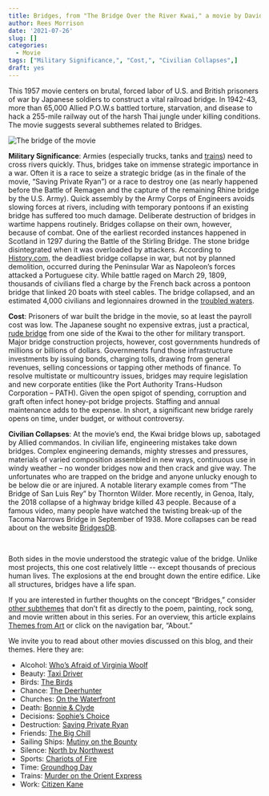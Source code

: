 ```yaml
---
title: Bridges, from "The Bridge Over the River Kwai," a movie by David Lean
author: Rees Morrison
date: '2021-07-26'
slug: []
categories:
  - Movie
tags: ["Military Significance,", "Cost,", "Civilian Collapses",]
draft: yes
---
```


This 1957 movie centers on brutal, forced labor of U.S. and British prisoners of war by Japanese soldiers to construct a vital railroad bridge.   In 1942-43, more than 65,000 Allied P.O.W.s battled torture, starvation, and disease to hack a 255-mile railway out of the harsh Thai jungle under killing conditions.  The movie suggests several subthemes related to Bridges.

<!--more-->

![The bridge of the movie](/media/BridgesKwai.jpg)

**Military Significance**: Armies (especially trucks, tanks and [trains](Monet)) need to cross rivers quickly.  Thus, bridges take on immense strategic importance in a war.   Often it is a race to seize a strategic bridge (as in the finale of the movie, “Saving Private Ryan”) or a race to destroy one (as nearly happened before the Battle of Remagen and the capture of the remaining Rhine bridge by the U.S. Army).  Quick assembly by the Army Corps of Engineers avoids slowing forces at rivers, including with temporary pontoons if an existing bridge has suffered too much damage. 
Deliberate destruction of bridges in wartime happens routinely.  Bridges collapse on their own, however, because of combat.  One of the earliest recorded instances happened in Scotland in 1297 during the Battle of the Stirling Bridge.  The stone bridge disintegrated when it was overloaded by attackers.  According to [History.com,](https://www.history.com/news/deadly-bridge-collapses) the deadliest bridge collapse in war, but not by planned demolition, occurred during the Peninsular War as Napoleon’s forces attacked a Portuguese city. While battle raged on March 29, 1809, thousands of civilians fled a charge by the French back across a pontoon bridge that linked 20 boats with steel cables.  The bridge collapsed, and an estimated 4,000 civilians and legionnaires drowned in the [troubled waters](Troubled).

**Cost**:  Prisoners of war built the bridge in the movie, so at least the payroll cost was low.  The Japanese sought no expensive extras, just a practical, [rude bridge](Concord) from one side of the Kwai to the other for military transport.  Major bridge construction projects, however, cost governments hundreds of millions or billions of dollars.  Governments fund those infrastructure investments by issuing bonds, charging tolls, drawing from general revenues, selling concessions or tapping other methods of finance.  To resolve multistate or multicountry issues, bridges may require legislation and new corporate entities (like the Port Authority Trans-Hudson Corporation – PATH).    Given the open spigot of spending, corruption and graft often infect honey-pot bridge projects.   Staffing and annual maintenance adds to the expense.  In short, a significant new bridge rarely opens on time, under budget, or without controversy.   

**Civilian Collapses**:  At the movie’s end, the Kwai bridge blows up, sabotaged by Allied commandos.  In civilian life, engineering mistakes take down bridges.  Complex engineering demands, mighty stresses and pressures, materials of varied composition assembled in new ways, continuous use in windy weather – no wonder bridges now and then crack and give way.  The unfortunates who are trapped on the bridge and anyone unlucky enough to be below die or are injured.  A notable literary example comes from “The Bridge of San Luis Rey” by Thornton Wilder.  More recently, in Genoa, Italy, the 2018 collapse of a highway bridge killed 43 people.  Because of a famous video, many people have watched the twisting break-up of the Tacoma Narrows Bridge in September of 1938.  More collapses can be read about on the website [BridgesDB](http://www.bridgesdb.com/bridge-history-facts/famous-bridge-collapses/).  

&nbsp;

Both sides in the movie understood the strategic value of the bridge.  Unlike most projects, this one cost relatively little -- except thousands of precious human lives.  The explosions at the end brought down the entire edifice.  Like all structures, bridges have a life span.

If you are interested in further thoughts on the concept “Bridges,” consider [other subthemes]() that don’t fit as directly to the poem, painting, rock song, and movie written about in this series.  For an overview, this article explains [Themes from Art](http://bit.ly/3sRXopI) or click on the navigation bar, “About.”

We invite you to read about other movies discussed on this blog, and their themes.  Here they are: 

* Alcohol: [Who’s Afraid of Virginia Woolf](https://themesfromart.com/post/2021-02-03-alcohol-woolf-nichols/alcoholwoolfnichols/)
* Beauty: [Taxi Driver](https://themesfromart.com/post/2021-04-21-beauty-taxi-driver-a-movie-with-robert-de-niro-and-cybill-shepherd/beautytaxi/)
* Birds: [The Birds](https://themesfromart.com/post/2021-06-07-birds-the-birds-a-movie-directed-by-alfred-hitchcock/birdsthebirds/)
* Chance: [The Deerhunter](https://themesfromart.com/post/2021-03-14-chancewinner/chancewinner/)
* Churches: [On the Waterfront](https://themesfromart.com/post/2021-05-21-churches-from-on-the-waterfront-a-movie-with-marlon-brando/churcheswaterfront/)
* Death: [Bonnie & Clyde](https://themesfromart.com/post/2021-05-03-death-from-bonnie-clyde-a-movie-starring-warren-beatty-and-faye-dunaway/deathbonnie/)
* Decisions: [Sophie’s Choice](https://themesfromart.com/post/2021-02-08-decisions-sophie-s-choice-with-meryl-streep/decisionssophies/)
* Destruction: [Saving Private Ryan](https://themesfromart.com/post/2021-02-18-destruction-saving-private-ryan-a-movie-by-steven-spielberg/destructionsaving/)
* Friends: [The Big Chill](https://themesfromart.com/post/2021-06-20-friends-the-big-chill-a-movied-directed-by-lawrence-kasdan/friendschill/)
* Sailing Ships: [Mutiny on the Bounty](https://themesfromart.com/post/2021-06-26-sailing-ships-mutiny-on-the-bounty-a-movie-with/sailingshipsmutiny/)
* Silence: [North by Northwest](https://themesfromart.com/post/silencenorthwest/)
* Sports: [Chariots of Fire](https://themesfromart.com/post/2021-07-12-sports-from-chariots-of-fire-a-movie-about-the-1924-olypics/sportschariots/)
* Time: [Groundhog Day](https://themesfromart.com/post/2021-03-08-time-from-groundhog-day-starring-bill-murray/timegroundhog/)
* Trains: [Murder on the Orient Express](https://themesfromart.com/post/2021-05-10-trains-from-murder-on-the-orient-express-a-movie-directed-by-sidney-lumet/trainsorient/)   
* Work: [Citizen Kane](https://themesfromart.com/post/2021-02-26-workkane/workkane/)